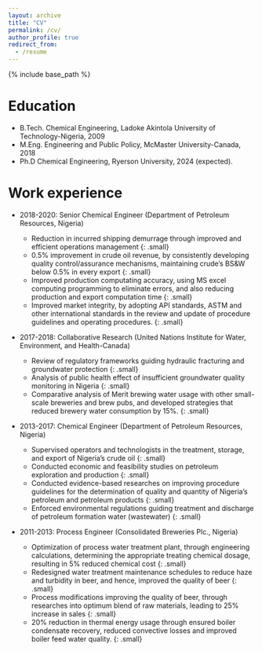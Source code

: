 ```yaml
---
layout: archive
title: "CV"
permalink: /cv/
author_profile: true
redirect_from:
  - /resume
---
```


{% include base_path %}

Education
======
* B.Tech. Chemical Engineering, Ladoke Akintola University of Technology-Nigeria, 2009
* M.Eng. Engineering and Public Policy, McMaster University-Canada, 2018
* Ph.D Chemical Engineering, Ryerson University, 2024 (expected).


Work experience
======
* 2018-2020: Senior Chemical Engineer (Department of Petroleum Resources, Nigeria)
  * Reduction in incurred shipping demurrage through improved and efficient operations management {: .small}
  * 0.5% improvement in crude oil revenue, by consistently developing quality control/assurance mechanisms, maintaining crude’s BS&W below 0.5% in every export {: .small}
  * Improved production computating accuracy, using MS excel computing programming to eliminate errors, and also reducing production and export computation time {: .small}
  * Improved market integrity, by adopting API standards, ASTM and other international standards in the review and update of procedure guidelines and operating procedures.  {: .small}




* 2017-2018: Collaborative Research (United Nations Institute for Water, Environment, and Health-Canada)
  * Review of regulatory frameworks guiding hydraulic fracturing and groundwater protection {: .small}
  * Analysis of public health effect of insufficient groundwater quality monitoring in Nigeria {: .small}
  * Comparative analysis of Merit brewing water usage with other small-scale breweries and brew pubs, and developed strategies that reduced brewery water consumption by 15%. {: .small}
  
  
  
  
* 2013-2017: Chemical Engineer (Department of Petroleum Resources, Nigeria)
  * Supervised operators and technologists in the treatment, storage, and export of Nigeria’s crude oil {: .small}
  * Conducted economic and feasibility studies on petroleum exploration and production {: .small}
  * Conducted evidence-based researches on improving procedure guidelines for the determination of quality and quantity of Nigeria’s petroleum and petroleum products {: .small}
  * Enforced environmental regulations guiding treatment and discharge of petroleum formation water (wastewater) {: .small}
  
  
  
  
* 2011-2013: Process Engineer (Consolidated Breweries Plc., Nigeria)
  * Optimization of process water treatment plant, through engineering calculations, determining the appropriate treating chemical dosage, resulting in 5% reduced chemical cost {: .small}
  * Redesigned water treatment maintenance schedules to reduce haze and turbidity in beer, and hence, improved the quality of beer {: .small}
  * Process modifications improving the quality of beer, through researches into optimum blend of raw materials, leading to 25% increase in sales {: .small}
  * 20% reduction in thermal energy usage through ensured boiler condensate recovery, reduced convective losses and improved boiler feed water quality. {: .small}
